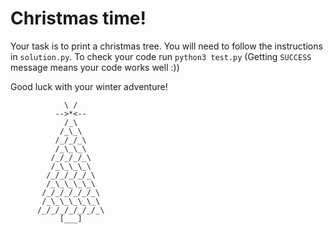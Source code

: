 # Christmas time!

Your task is to print a christmas tree. You will need to follow the instructions in `solution.py`. To check your code run `python3 test.py` (Getting `SUCCESS` message means your code works well :))

Good luck with your winter adventure!
```
            \ /
          -->*<--
            /_\
           /_\_\
          /_/_/_\
          /_\_\_\
         /_/_/_/_\
         /_\_\_\_\
        /_/_/_/_/_\
        /_\_\_\_\_\
       /_/_/_/_/_/_\
       /_\_\_\_\_\_\
      /_/_/_/_/_/_/_\
           [___]
```
